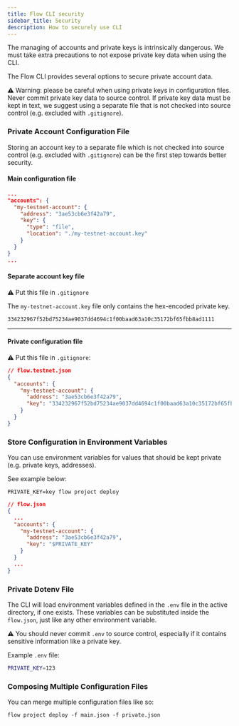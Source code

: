 ```yaml
---
title: Flow CLI security
sidebar_title: Security
description: How to securely use CLI
---
```


The managing of accounts and private keys is intrinsically dangerous. 
We must take extra precautions to not expose private key data when using
the CLI.

The Flow CLI provides several options to secure private account data.

⚠️ Warning: please be careful when using private keys in configuration files. 
Never commit private key data to source control.
If private key data must be kept in text, we suggest using a separate file
that is not checked into source control (e.g. excluded with `.gitignore`).

### Private Account Configuration File
Storing an account key to a separate file which is not checked into source control (e.g. excluded with `.gitignore`) 
can be the first step towards better security. 

#### Main configuration file
```json
...
"accounts": {
  "my-testnet-account": { 
    "address": "3ae53cb6e3f42a79",
    "key": {
      "type": "file",
      "location": "./my-testnet-account.key"
    } 
  }
}
...
```

#### Separate account key file
⚠️ Put this file in `.gitignore`

The `my-testnet-account.key` file only contains the hex-encoded private key.
```
334232967f52bd75234ae9037dd4694c1f00baad63a10c35172bf65fbb8ad1111
```
---

#### Private configuration file

⚠️ Put this file in `.gitignore`:

```json
// flow.testnet.json
{
  "accounts": {
    "my-testnet-account": {
      "address": "3ae53cb6e3f42a79",
      "key": "334232967f52bd75234ae9037dd4694c1f00baad63a10c35172bf65fbb8ad1111"
    }
  }
}
```

### Store Configuration in Environment Variables

You can use environment variables for values that should be kept private (e.g. private keys, addresses).

See example below:

```shell
PRIVATE_KEY=key flow project deploy
```

```json
// flow.json
{
  ...
  "accounts": {
    "my-testnet-account": {
      "address": "3ae53cb6e3f42a79",
      "key": "$PRIVATE_KEY"
    }
  }
  ...
}
```

### Private Dotenv File

The CLI will load environment variables defined in the `.env` file in the active directory, if one exists. 
These variables can be substituted inside the `flow.json`, 
just like any other environment variable.

⚠️ You should never commit `.env` to source control, 
especially if it contains sensitive information 
like a private key.

Example `.env` file:
```bash
PRIVATE_KEY=123
```

### Composing Multiple Configuration Files

You can merge multiple configuration files like so:

```shell
flow project deploy -f main.json -f private.json
```
